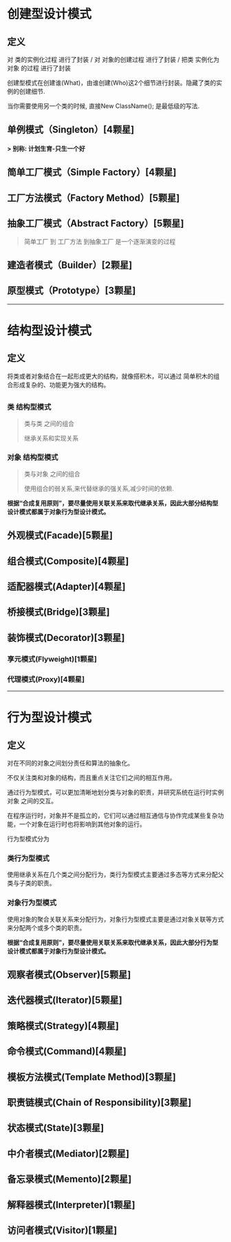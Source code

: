 # 创建型设计模式

## 定义

对 类的实例化过程 进行了封装    /  对 对象的创建过程 进行了封装 / 把类 实例化为 对象  的过程 进行了封装

创建型模式在创建谁(What)，由谁创建(Who)这2个细节进行封装。隐藏了类的实例的创建细节.

当你需要使用另一个类的时候, 直接New ClassName();  是最低级的写法.

## 

## 单例模式（Singleton）[4颗星]

#### > 别称: 计划生育-只生一个好



## 简单工厂模式（Simple Factory）[4颗星]

## 工厂方法模式（Factory Method）[5颗星]

## 抽象工厂模式（Abstract Factory）[5颗星]

> 简单工厂 到 工厂方法 到抽象工厂  是一个逐渐演变的过程

## 建造者模式（Builder）[2颗星]

## 原型模式（Prototype）[3颗星]



---





# 结构型设计模式

## 定义

将类或者对象结合在一起形成更大的结构，就像搭积木，可以通过 简单积木的组合形成复杂的、功能更为强大的结构。

## 

### 类 结构型模式

> 类与类 之间的组合
>
> 继承关系和实现关系

### 对象 结构型模式

> 类与对象 之间的组合
>
> 使用组合的弱关系,来代替继承的强关系,减少时间的依赖.

**根据“合成复用原则”，要尽量使用关联关系来取代继承关系，因此大部分结构型设计模式都属于对象行为型设计模式。**

## 

## 外观模式(Facade)[5颗星]

## 组合模式(Composite)[4颗星]

## 适配器模式(Adapter)[4颗星]

## 桥接模式(Bridge)[3颗星]

### 

## 装饰模式(Decorator)[3颗星]

### 

### 享元模式(Flyweight)[1颗星]

### 代理模式(Proxy)[4颗星]



---



# 行为型设计模式

## 定义

对在不同的对象之间划分责任和算法的抽象化。

不仅关注类和对象的结构，而且重点关注它们之间的相互作用。

通过行为型模式，可以更加清晰地划分类与对象的职责，并研究系统在运行时实例对象 之间的交互。

在程序运行时，对象并不是孤立的，它们可以通过相互通信与协作完成某些复杂功能，一个对象在运行时也将影响到其他对象的运行。

行为型模式分为

### 类行为型模式

使用继承关系在几个类之间分配行为，类行为型模式主要通过多态等方式来分配父类与子类的职责。

### 对象行为型模式

使用对象的聚合关联关系来分配行为，对象行为型模式主要是通过对象关联等方式来分配两个或多个类的职责。

**根据“合成复用原则”，要尽量使用关联关系来取代继承关系，因此大部分行为型设计模式都属于对象行为型设计模式。**

## 

## 观察者模式(Observer)[5颗星]

## 迭代器模式(Iterator)[5颗星]

## 策略模式(Strategy)[4颗星]

## 命令模式(Command)[4颗星]

## 模板方法模式(Template Method)[3颗星]

## 职责链模式(Chain of Responsibility)[3颗星]

## 状态模式(State)[3颗星]

## 中介者模式(Mediator)[2颗星]

## 备忘录模式(Memento)[2颗星]

## 解释器模式(Interpreter)[1颗星]

## 访问者模式(Visitor)[1颗星]
